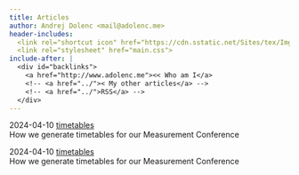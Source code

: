 ```yaml
---
title: Articles
author: Andrej Dolenc <mail@adolenc.me>
header-includes:
  <link rel="shortcut icon" href="https://cdn.sstatic.net/Sites/tex/Img/favicon.ico?v=91427af8e60a">
  <link rel="stylesheet" href="main.css">
include-after: |
  <div id="backlinks">
    <a href="http://www.adolenc.me"><< Who am I</a>
    <!-- <a href="../">< My other articles</a> -->
    <!-- <a href="../">RSS</a> -->
  </div>
---
```


2024-04-10 [timetables](./20240510-mc-timetable/index.html) <br/>
How we generate timetables for our Measurement Conference

2024-04-10 [timetables](./20240510-mc-timetable/index.html) <br/>
How we generate timetables for our Measurement Conference
